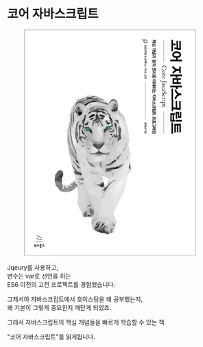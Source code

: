 # 코어 자바스크립트

<figure><img src="../../.gitbook/assets/image.png" alt=""><figcaption></figcaption></figure>

Jqeury를 사용하고,\
변수는 var로 선언을 하는\
ES6 이전의 고전 프로젝트를 경험했습니다.

그제서야 자바스크립트에서 호이스팅을 왜 공부했는지,\
왜 기본이 그렇게 중요한지 깨닫게 되었죠.

그래서 자바스크립트의 핵심 개념들을 빠르게 학습할 수 있는 책

"코어 자바스크립트"를 읽게됩니다.

